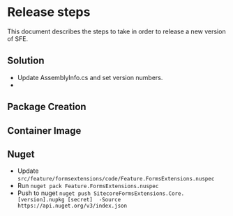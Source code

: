 # Release steps

This document describes the steps to take in order to release a new version of SFE.

## Solution
- Update AssemblyInfo.cs and set version numbers.
- 

## Package Creation

## Container Image

## Nuget
- Update `src/feature/formsextensions/code/Feature.FormsExtensions.nuspec`
- Run `nuget pack Feature.FormsExtensions.nuspec`
- Push to nuget `nuget push SitecoreFormsExtensions.Core.[version].nupkg [secret]  -Source https://api.nuget.org/v3/index.json`